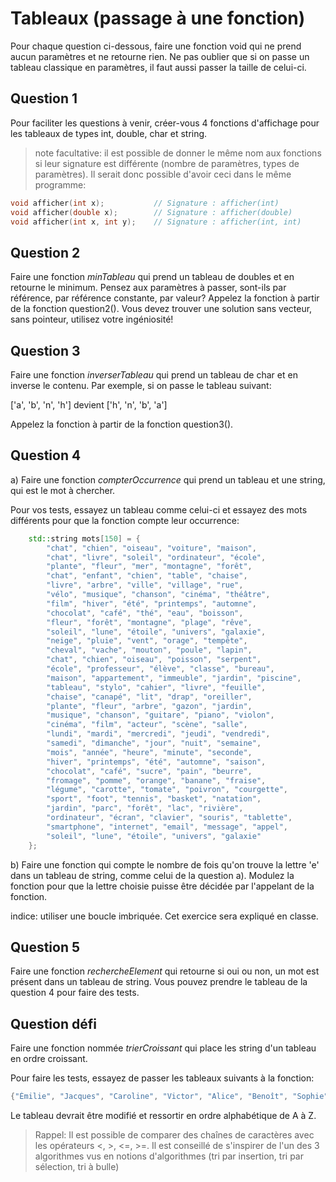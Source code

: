 # Tableaux (passage à une fonction)

Pour chaque question ci-dessous, faire une fonction void qui ne prend aucun paramètres et ne retourne rien. Ne pas oublier que si on passe un tableau classique en paramètres, il faut aussi passer la taille de celui-ci.

## Question 1

Pour faciliter les questions à venir, créer-vous 4 fonctions d'affichage pour les tableaux de types int, double, char et string. 

> note facultative: il est possible de donner le même nom aux fonctions si leur signature est différente (nombre de paramètres, types de paramètres). Il serait donc possible d'avoir ceci dans le même programme:

```cpp
void afficher(int x);           // Signature : afficher(int)
void afficher(double x);        // Signature : afficher(double)
void afficher(int x, int y);    // Signature : afficher(int, int)
```

## Question 2

Faire une fonction *minTableau* qui prend un tableau de doubles et en retourne le minimum. Pensez aux paramètres à passer, sont-ils par référence, par référence constante, par valeur? Appelez la fonction à partir de la fonction question2(). Vous devez trouver une solution sans vecteur, sans pointeur, utilisez votre ingéniosité!

## Question 3

Faire une fonction *inverserTableau* qui prend un tableau de char et en inverse le contenu. Par exemple, si on passe le tableau suivant:

['a', 'b', 'n', 'h']  devient ['h', 'n', 'b', 'a']

Appelez la fonction à partir de la fonction question3().


## Question 4 

a) Faire une fonction *compterOccurrence* qui prend un tableau et une string, qui est le mot à chercher.

Pour vos tests, essayez un tableau comme celui-ci et essayez des mots différents pour que la fonction compte leur occurrence:
```cpp
    std::string mots[150] = {
        "chat", "chien", "oiseau", "voiture", "maison",
        "chat", "livre", "soleil", "ordinateur", "école",
        "plante", "fleur", "mer", "montagne", "forêt",
        "chat", "enfant", "chien", "table", "chaise",
        "livre", "arbre", "ville", "village", "rue",
        "vélo", "musique", "chanson", "cinéma", "théâtre",
        "film", "hiver", "été", "printemps", "automne",
        "chocolat", "café", "thé", "eau", "boisson",
        "fleur", "forêt", "montagne", "plage", "rêve",
        "soleil", "lune", "étoile", "univers", "galaxie",
        "neige", "pluie", "vent", "orage", "tempête",
        "cheval", "vache", "mouton", "poule", "lapin",
        "chat", "chien", "oiseau", "poisson", "serpent",
        "école", "professeur", "élève", "classe", "bureau",
        "maison", "appartement", "immeuble", "jardin", "piscine",
        "tableau", "stylo", "cahier", "livre", "feuille",
        "chaise", "canapé", "lit", "drap", "oreiller",
        "plante", "fleur", "arbre", "gazon", "jardin",
        "musique", "chanson", "guitare", "piano", "violon",
        "cinéma", "film", "acteur", "scène", "salle",
        "lundi", "mardi", "mercredi", "jeudi", "vendredi",
        "samedi", "dimanche", "jour", "nuit", "semaine",
        "mois", "année", "heure", "minute", "seconde",
        "hiver", "printemps", "été", "automne", "saison",
        "chocolat", "café", "sucre", "pain", "beurre",
        "fromage", "pomme", "orange", "banane", "fraise",
        "légume", "carotte", "tomate", "poivron", "courgette",
        "sport", "foot", "tennis", "basket", "natation",
        "jardin", "parc", "forêt", "lac", "rivière",
        "ordinateur", "écran", "clavier", "souris", "tablette",
        "smartphone", "internet", "email", "message", "appel",
        "soleil", "lune", "étoile", "univers", "galaxie"
    };
```

b) Faire une fonction qui compte le nombre de fois qu'on trouve la lettre 'e' dans un tableau de string, comme celui de la question a). Modulez la fonction pour que la lettre choisie puisse être décidée par l'appelant de la fonction.

indice: utiliser une boucle imbriquée. Cet exercice sera expliqué en classe.

## Question 5

Faire une fonction *rechercheElement* qui retourne si oui ou non, un mot est présent dans un tableau de string. Vous pouvez prendre le tableau de la question 4 pour faire des tests.

## Question défi

Faire une fonction nommée *trierCroissant* qui place les string d'un tableau en ordre croissant. 

Pour faire les tests, essayez de passer les tableaux suivants à la fonction:
```cpp
{"Émilie", "Jacques", "Caroline", "Victor", "Alice", "Benoît", "Sophie", "Charles", "Lucie", "Antoine", "Marc", "Zoé", "Éric","Florence", "Hugo"};
```
Le tableau devrait être modifié et ressortir en ordre alphabétique de A à Z.

> Rappel: Il est possible de comparer des chaînes de caractères avec les opérateurs <, >, <=, >=.
Il est conseillé de s'inspirer de l'un des 3 algorithmes vus en notions d'algorithmes (tri par insertion, tri par sélection, tri à bulle)
